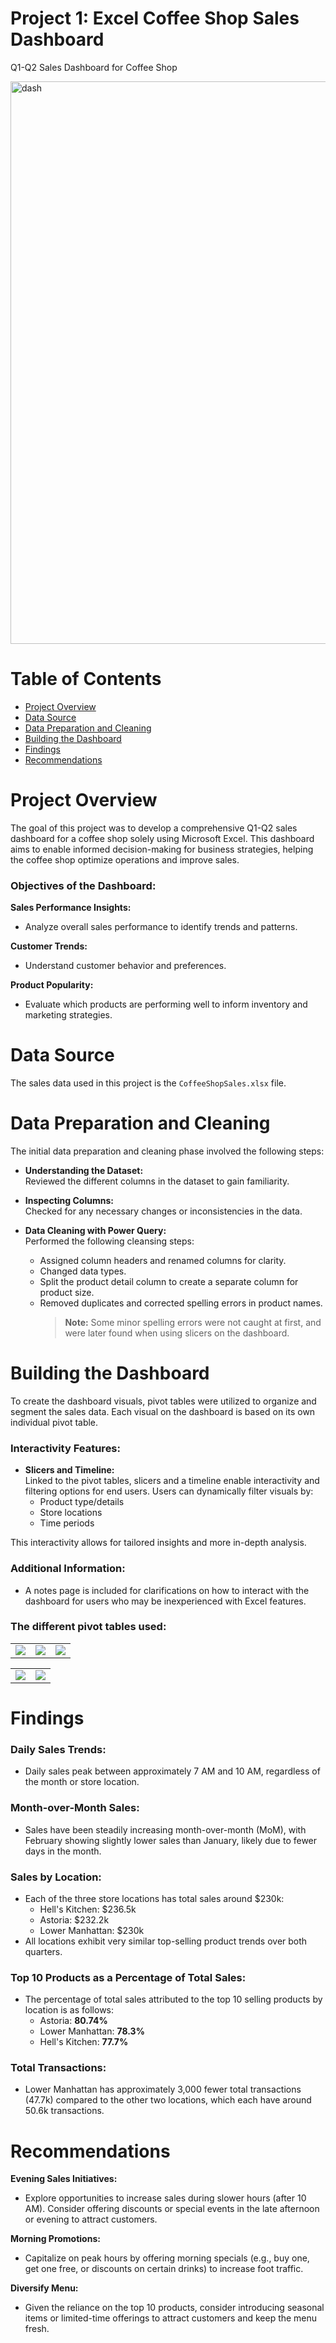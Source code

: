 # Project 1: Excel Coffee Shop Sales Dashboard
Q1-Q2 Sales Dashboard for Coffee Shop 

 <img src="https://github.com/user-attachments/assets/c41416dc-15df-40f1-a345-0fdfbb895e85" alt="dash" width="900" />

# Table of Contents 
- [Project Overview](#project-overview)
- [Data Source](#data-source)
- [Data Preparation and Cleaning](#data-preparation-and-cleaning)
- [Building the Dashboard](#building-the-dashboard)
- [Findings](#findings)
- [Recommendations](#recommendations)

# Project Overview

The goal of this project was to develop a comprehensive Q1-Q2 sales dashboard for a coffee shop solely using Microsoft Excel. This dashboard aims to enable informed decision-making for business strategies, helping the coffee shop optimize operations and improve sales. 

### Objectives of the Dashboard:
**Sales Performance Insights:**  
- Analyze overall sales performance to identify trends and patterns.

**Customer Trends:**  
- Understand customer behavior and preferences.

**Product Popularity:**  
- Evaluate which products are performing well to inform inventory and marketing strategies.

# Data Source
The sales data used in this project is the `CoffeeShopSales.xlsx` file. 


# Data Preparation and Cleaning

The initial data preparation and cleaning phase involved the following steps:

- **Understanding the Dataset:**  
  Reviewed the different columns in the dataset to gain familiarity.

- **Inspecting Columns:**  
  Checked for any necessary changes or inconsistencies in the data.

- **Data Cleaning with Power Query:**  
  Performed the following cleansing steps:
  - Assigned column headers and renamed columns for clarity.
  - Changed data types. 
  - Split the product detail column to create a separate column for product size.
  - Removed duplicates and corrected spelling errors in product names.
     > **Note:** Some minor spelling errors were not caught at first, and were later found when using slicers on the dashboard.

    

# Building the Dashboard

To create the dashboard visuals, pivot tables were utilized to organize and segment the sales data. Each visual on the dashboard is based on its own individual pivot table.

### Interactivity Features:
- **Slicers and Timeline:**  
  Linked to the pivot tables, slicers and a timeline enable interactivity and filtering options for end users. Users can dynamically filter visuals by:
  - Product type/details
  - Store locations
  - Time periods

This interactivity allows for tailored insights and more in-depth analysis.

### Additional Information:
- A notes page is included for clarifications on how to interact with the dashboard for users who may be inexperienced with Excel features.


### The different pivot tables used: 

   
<table>
  <tr>
    <td><img src="https://github.com/user-attachments/assets/3e6735bd-dcec-4d83-96e7-3caf520df24d" ></td>
    <td><img src="https://github.com/user-attachments/assets/8bfa4f6b-aee5-4fc6-b85e-8c0a1c2e3ce4" ></td>
    <td><img src="https://github.com/user-attachments/assets/5155fc22-fea4-46eb-8fc0-3def9522192e" ></td>
  </tr>
 </table>
 
 <table>
  <tr>
    <td><img src="https://github.com/user-attachments/assets/51f1af79-a632-4752-bfde-c6188c6b0209" ></td>
    <td><img src="https://github.com/user-attachments/assets/809c251d-3ee0-4d71-92ca-946479af1257" ></td>
  </tr>
 </table>


# Findings

### **Daily Sales Trends:**  
  - Daily sales peak between approximately 7 AM and 10 AM, regardless of the month or store location.

### **Month-over-Month Sales:**  
  - Sales have been steadily increasing month-over-month (MoM), with February showing slightly lower sales than January, likely due to fewer days in the month.

### **Sales by Location:**  
  - Each of the three store locations has total sales around $230k:
    - Hell's Kitchen: $236.5k
    - Astoria: $232.2k
    - Lower Manhattan: $230k  
  - All locations exhibit very similar top-selling product trends over both quarters.

### **Top 10 Products as a Percentage of Total Sales:**  
  - The percentage of total sales attributed to the top 10 selling products by location is as follows:
    - Astoria: **80.74%**
    - Lower Manhattan: **78.3%**
    - Hell's Kitchen: **77.7%**

### **Total Transactions:**  
  - Lower Manhattan has approximately 3,000 fewer total transactions (47.7k) compared to the other two locations, which each have around 50.6k transactions.

  
# Recommendations

**Evening Sales Initiatives:**
 - Explore opportunities to increase sales during slower hours (after 10 AM). Consider offering discounts or special events in the late afternoon or evening to attract customers.
   
**Morning Promotions:**
 - Capitalize on peak hours by offering morning specials (e.g., buy one, get one free, or discounts on certain drinks) to increase foot traffic.
   
**Diversify Menu:**
 - Given the reliance on the top 10 products, consider introducing seasonal items or limited-time offerings to attract customers and keep the menu fresh.

